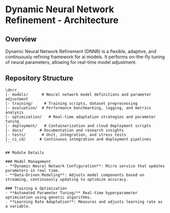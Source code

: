 # Dynamic Neural Network Refinement - Architecture

## Overview
Dynamic Neural Network Refinement (DNNR) is a flexible, adaptive, and continuously refining framework for ai models. It performs on-the-fly tuning of neural parameters, allowing for real-time model adjustment.

## Repository Structure
````
\dnrr_
|- models/      # Neural network model definitions and parameter adjustment
|- training/     # Training scripts, dataset preprocessing
|- evaluation/  # Performance benchmarking, logging, and metrics analysis
|- optimization/   # Real-time adaptation strategies and parameter tuning
|- deployment/   # Containerization and cloud deployment scripts
|- docs/       # Documentation and research insights
|- tests/       # Unit, integration, and stress tests
|- ci_cd/      # Continuous integration and deployment pipelines
```

## Module Details

### Model Management
- **Dynamic Neural Network Configuration**: Micro service that updates parameters in real time.
- **Data-Driven Modeling**: Adjusts model components based on streaming, continuously updating to optimize accuracy.

### Training & Optimization
- **Automated Parameter Tuning/** Real-time hyperparameter optimization using genetic algorithms.
- **Learning Rate Adaptation**: Measures and adjusts learning rate as a variable.
